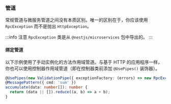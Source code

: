 ### 管道

常规管道与微服务管道之间没有本质区别。唯一的区别在于，你应该使用 `RpcException` 而不是抛出 `HttpException`。

:::info 注意
`RpcException` 类是从 `@nestjs/microservices` 包中导出的。
:::


#### 绑定管道

以下示例使用了手动实例化的方法作用域管道。与基于 HTTP 的应用程序一样，你也可以使用控制器作用域管道（即在控制器类前添加 `@UsePipes()` 装饰器）。

```typescript
@UsePipes(new ValidationPipe({ exceptionFactory: (errors) => new RpcException(errors) }))
@MessagePattern({ cmd: 'sum' })
accumulate(data: number[]): number {
  return (data || []).reduce((a, b) => a + b);
}
```
